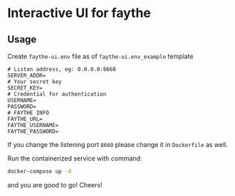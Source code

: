 # Interactive UI for faythe

## Usage

Create `faythe-ui.env` file as of `faythe-ui.env_example` template

```env
# Listen address, eg: 0.0.0.0:8660
SERVER_ADDR=
# Your secret key
SECRET_KEY=
# Credential for authentication
USERNAME=
PASSWORD=
# FAYTHE INFO
FAYTHE_URL=
FAYTHE_USERNAME=
FAYTHE_PASSWORD=
```

If you change the listening port `8660` please change it in `Dockerfile` as well.

Run the containerized service with command:

```bash
docker-compose up -d
```

and you are good to go! Cheers!
